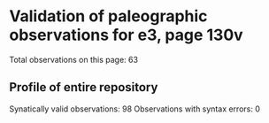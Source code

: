 # Validation of paleographic observations for e3, page 130v

Total observations on this page: 63

## Profile of entire repository
Synatically valid observations:  98
Observations with syntax errors:  0
